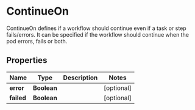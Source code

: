 

# ContinueOn

ContinueOn defines if a workflow should continue even if a task or step fails/errors. It can be specified if the workflow should continue when the pod errors, fails or both.
## Properties

Name | Type | Description | Notes
------------ | ------------- | ------------- | -------------
**error** | **Boolean** |  |  [optional]
**failed** | **Boolean** |  |  [optional]



